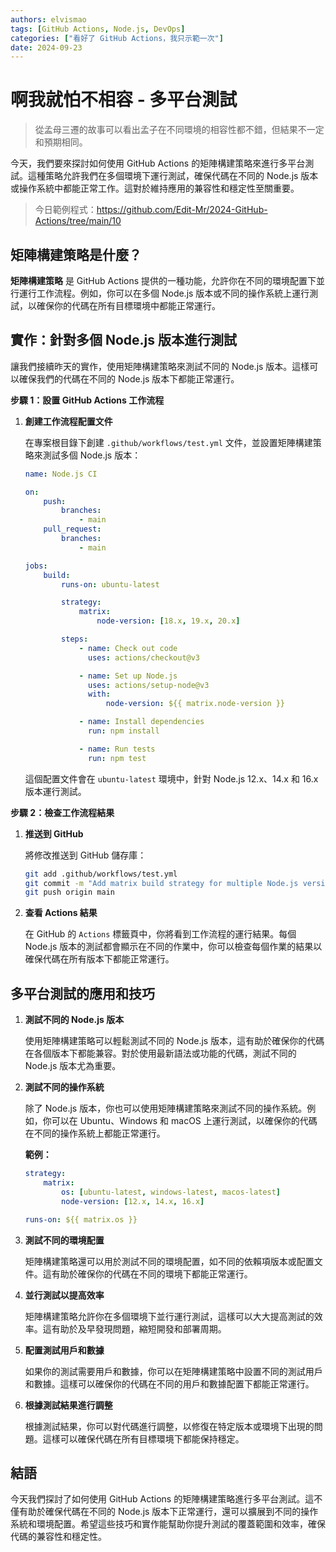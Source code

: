 ```yaml
---
authors: elvismao
tags: [GitHub Actions, Node.js, DevOps]
categories: ["看好了 GitHub Actions，我只示範一次"]
date: 2024-09-23
---
```


# 啊我就怕不相容 - 多平台測試

> 從孟母三遷的故事可以看出孟子在不同環境的相容性都不錯，但結果不一定和預期相同。

今天，我們要來探討如何使用 GitHub Actions 的矩陣構建策略來進行多平台測試。這種策略允許我們在多個環境下運行測試，確保代碼在不同的 Node.js 版本或操作系統中都能正常工作。這對於維持應用的兼容性和穩定性至關重要。

> 今日範例程式：<https://github.com/Edit-Mr/2024-GitHub-Actions/tree/main/10>

## 矩陣構建策略是什麼？

**矩陣構建策略** 是 GitHub Actions 提供的一種功能，允許你在不同的環境配置下並行運行工作流程。例如，你可以在多個 Node.js 版本或不同的操作系統上運行測試，以確保你的代碼在所有目標環境中都能正常運行。

## 實作：針對多個 Node.js 版本進行測試

讓我們接續昨天的實作，使用矩陣構建策略來測試不同的 Node.js 版本。這樣可以確保我們的代碼在不同的 Node.js 版本下都能正常運行。

**步驟 1：設置 GitHub Actions 工作流程**

1. **創建工作流程配置文件**

    在專案根目錄下創建 `.github/workflows/test.yml` 文件，並設置矩陣構建策略來測試多個 Node.js 版本：

    ```yaml
    name: Node.js CI

    on:
        push:
            branches:
                - main
        pull_request:
            branches:
                - main

    jobs:
        build:
            runs-on: ubuntu-latest

            strategy:
                matrix:
                    node-version: [18.x, 19.x, 20.x]

            steps:
                - name: Check out code
                  uses: actions/checkout@v3

                - name: Set up Node.js
                  uses: actions/setup-node@v3
                  with:
                      node-version: ${{ matrix.node-version }}

                - name: Install dependencies
                  run: npm install

                - name: Run tests
                  run: npm test
    ```

    這個配置文件會在 `ubuntu-latest` 環境中，針對 Node.js 12.x、14.x 和 16.x 版本運行測試。

**步驟 2：檢查工作流程結果**

1. **推送到 GitHub**

    將修改推送到 GitHub 儲存庫：

    ```bash
    git add .github/workflows/test.yml
    git commit -m "Add matrix build strategy for multiple Node.js versions"
    git push origin main
    ```

2. **查看 Actions 結果**

    在 GitHub 的 `Actions` 標籤頁中，你將看到工作流程的運行結果。每個 Node.js 版本的測試都會顯示在不同的作業中，你可以檢查每個作業的結果以確保代碼在所有版本下都能正常運行。

## 多平台測試的應用和技巧

1. **測試不同的 Node.js 版本**

    使用矩陣構建策略可以輕鬆測試不同的 Node.js 版本，這有助於確保你的代碼在各個版本下都能兼容。對於使用最新語法或功能的代碼，測試不同的 Node.js 版本尤為重要。

2. **測試不同的操作系統**

    除了 Node.js 版本，你也可以使用矩陣構建策略來測試不同的操作系統。例如，你可以在 Ubuntu、Windows 和 macOS 上運行測試，以確保你的代碼在不同的操作系統上都能正常運行。

    **範例：**

    ```yaml
    strategy:
        matrix:
            os: [ubuntu-latest, windows-latest, macos-latest]
            node-version: [12.x, 14.x, 16.x]

    runs-on: ${{ matrix.os }}
    ```

3. **測試不同的環境配置**

    矩陣構建策略還可以用於測試不同的環境配置，如不同的依賴項版本或配置文件。這有助於確保你的代碼在不同的環境下都能正常運行。

4. **並行測試以提高效率**

    矩陣構建策略允許你在多個環境下並行運行測試，這樣可以大大提高測試的效率。這有助於及早發現問題，縮短開發和部署周期。

5. **配置測試用戶和數據**

    如果你的測試需要用戶和數據，你可以在矩陣構建策略中設置不同的測試用戶和數據。這樣可以確保你的代碼在不同的用戶和數據配置下都能正常運行。

6. **根據測試結果進行調整**

    根據測試結果，你可以對代碼進行調整，以修復在特定版本或環境下出現的問題。這樣可以確保代碼在所有目標環境下都能保持穩定。

## 結語

今天我們探討了如何使用 GitHub Actions 的矩陣構建策略進行多平台測試。這不僅有助於確保代碼在不同的 Node.js 版本下正常運行，還可以擴展到不同的操作系統和環境配置。希望這些技巧和實作能幫助你提升測試的覆蓋範圍和效率，確保代碼的兼容性和穩定性。
